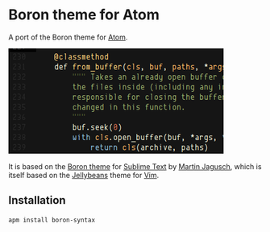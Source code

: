 Boron theme for Atom
====================

A port of the Boron theme for [Atom](https://atom.io).

![Boron theme sample](Boron1.png "Boron theme sample")

It is based on the [Boron theme](https://github.com/mjio/boron.tmtheme) for
[Sublime Text](http://www.sublimetext.com/) by
[Martin Jagusch](https://github/com/mjio), which is itself based on the
[Jellybeans](http://www.vim.org/scripts/script.php?script_id=2555) theme for
[Vim](http://www.vim.org/).

Installation
------------

    apm install boron-syntax
